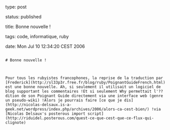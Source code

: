 type: post
status: published
title: Bonne nouvelle !
tags: code, informatique, ruby
date: Mon Jul 10 12:34:20 CEST 2006
~~~~~~
# Bonne nouvelle !

Pour tous les rubyistes francophones, la reprise de la traduction par [Frederick](http://sl33p3r.free.fr/blog/ruby/PoignantGuideFrench.html) est une bonne nouvelle. Ah, si seulement il utilisait un logiciel de blog supportant les commentaires !Et si seulement Why permettait l'??dition de son Poignant Guide directement via une interface web (genre un pseudo-wiki) !Alors je pourrais faire [ce que je dis](http://nicolas-delsaux.is-a-geek.net/wordpress/index.php/archives/2006/alors-ca-cest-bien/) !via [Nicolas Delsaux's posterous import script](http://riduidel.posterous.com/quest-ce-que-cest-que-ce-flux-qui-clignote)